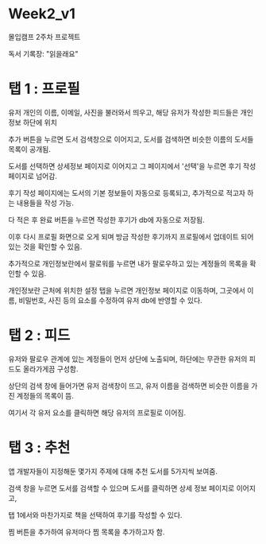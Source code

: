 # Week2_v1
몰입캠프 2주차 프로젝트

독서 기록장: "읽을래요"

# 탭 1 : 프로필
유저 개인의 이름, 이메일, 사진을 불러와서 띄우고, 해당 유저가 작성한 피드들은 개인정보 하단에 위치

추가 버튼을 누르면 도서 검색창으로 이어지고, 도서를 검색하면 비슷한 이름의 도서들 목록이 공개됨.

도서를 선택하면 상세정보 페이지로 이어지고 그 페이지에서 '선택'을 누르면 후기 작성 페이지로 넘어감.

후기 작성 페이지에는 도서의 기본 정보들이 자동으로 등록되고, 추가적으로 적고자 하는 내용들을 작성 가능.

다 적은 후 완료 버튼을 누르면 작성한 후기가 db에 자동으로 저장됨.

이후 다시 프로필 화면으로 오게 되며 방금 작성한 후기까지 프로필에서 업데이트 되어있는 것을 확인할 수 있음.

추가적으로 개인정보란에서 팔로워를 누르면 내가 팔로우하고 있는 계정들의 목록을 확인할 수 있음.

개인정보란 근처에 위치한 설정 탭을 누르면 개인정보 페이지로 이동하며, 그곳에서 이름, 비밀번호, 사진 등의 요소를 수정하여 유저 db에 반영할 수 있다.


# 탭 2 : 피드 
유저와 팔로우 관계에 있는 계정들이 먼저 상단에 노출되며, 하단에는 무관한 유저의 피드도 올라가게끔 구성함.

상단의 검색 창에 들어가면 유저 검색창이 뜨고, 유저 이름을 검색하면 비슷한 이름을 가진 계정들의 목록이 뜸.

여기서 각 유저 요소를 클릭하면 해당 유저의 프로필로 이어짐.


# 탭 3 : 추천
앱 개발자들이 지정해둔 몇가지 주제에 대해 추천 도서를 5가지씩 보여줌.

검색 창을 누르면 도서를 검색할 수 있으며 도서를 클릭하면 상세 정보 페이지로 이어지고,

탭 1에서와 마찬가지로 책을 선택하여 후기를 작성할 수 있다.

찜 버튼을 추가하여 유저마다 찜 목록을 추가하고자 함.
